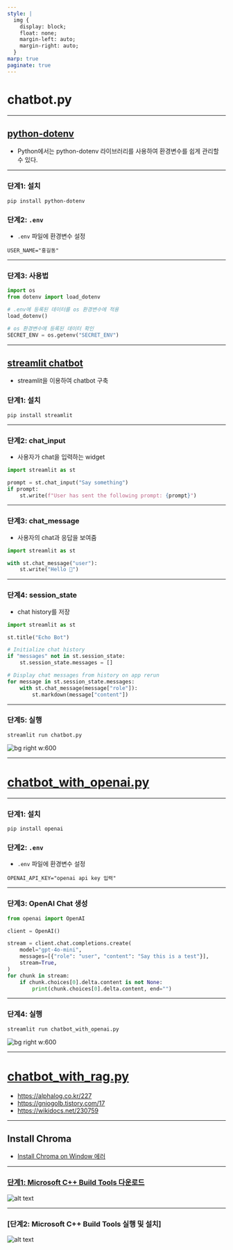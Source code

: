 ```yaml
---
style: |
  img {
    display: block;
    float: none;
    margin-left: auto;
    margin-right: auto;
  }
marp: true
paginate: true
---
```

# chatbot.py

---
## [python-dotenv](https://daco2020.tistory.com/480)
- Python에서는 python-dotenv 라이브러리를 사용하여 환경변수를 쉽게 관리할 수 있다.

---
### 단계1: 설치
```shell
pip install python-dotenv
```
### 단계2: `.env`
- `.env` 파일에 환경변수 설정 
```shell
USER_NAME="홍길동"
```

---
### 단계3: 사용법
```python
import os
from dotenv import load_dotenv

# .env에 등록된 데이터를 os 환경변수에 적용
load_dotenv()

# os 환경변수에 등록된 데이터 확인 
SECRET_ENV = os.getenv("SECRET_ENV")
```

---
## [streamlit chatbot](https://docs.streamlit.io/develop/tutorials/llms/build-conversational-apps) 
- streamlit을 이용하여 chatbot 구축 

### 단계1: 설치
```shell
pip install streamlit
```
---
### 단계2: chat_input
- 사용자가 chat을 입력하는 widget
```python
import streamlit as st

prompt = st.chat_input("Say something")
if prompt:
    st.write(f"User has sent the following prompt: {prompt}")
```

---
### 단계3: chat_message
- 사용자의 chat과 응답을 보여줌
```python
import streamlit as st

with st.chat_message("user"):
    st.write("Hello 👋")
```

---
### 단계4: session_state 
- chat history를 저장
```python
import streamlit as st

st.title("Echo Bot")

# Initialize chat history
if "messages" not in st.session_state:
    st.session_state.messages = []

# Display chat messages from history on app rerun
for message in st.session_state.messages:
    with st.chat_message(message["role"]):
        st.markdown(message["content"])
```

---
### 단계5: 실행
```shell
streamlit run chatbot.py
```
![bg right w:600](image-1.png)

---
# [chatbot_with_openai.py](https://platform.openai.com/docs/api-reference/chat)

---
### 단계1: 설치
```shell
pip install openai
```
### 단계2: `.env`
- `.env` 파일에 환경변수 설정 
```shell
OPENAI_API_KEY="openai api key 입력"
```

---
### 단계3: OpenAI Chat 생성
```python
from openai import OpenAI

client = OpenAI()

stream = client.chat.completions.create(
    model="gpt-4o-mini",
    messages=[{"role": "user", "content": "Say this is a test"}],
    stream=True,
)
for chunk in stream:
    if chunk.choices[0].delta.content is not None:
        print(chunk.choices[0].delta.content, end="")
```

---
### 단계4: 실행 
```shell
streamlit run chatbot_with_openai.py
```
![bg right w:600](image.png)

---
# [chatbot_with_rag.py](https://www.developerfastlane.com/blog/build-chatgpt-clone-with-streamlit)
- https://alphalog.co.kr/227
- https://gniogolb.tistory.com/17
- https://wikidocs.net/230759

---
## Install Chroma
- [Install Chroma on Window 에러](https://stackoverflow.com/questions/73969269/error-could-not-build-wheels-for-hnswlib-which-is-required-to-install-pyprojec/76245995#76245995)

---
### [단계1: Microsoft C++ Build Tools 다운로드](https://visualstudio.microsoft.com/ko/visual-cpp-build-tools/)
![alt text](image-2.png)

---
### [단계2: Microsoft C++ Build Tools 실행 및 설치]
![alt text](image-3.png)







